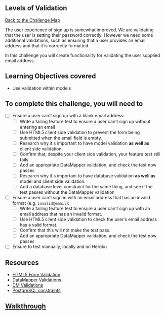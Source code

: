 ## Levels of Validation

[Back to the Challenge Map](00_challenge_map.md)

The user experience of sign up is somewhat improved.  We are validating that the user is setting their password correctly.  However we need some additional validations, such as ensuring that a user provides an email address and that it is correctly formatted.

In this challenge you will create functionality for validating the user supplied email address.

## Learning Objectives covered

* Use validation within models

## To complete this challenge, you will need to

- [ ] Ensure a user can't sign up with a blank email address:
  - [ ] Write a failing feature test to ensure a user can't sign up without entering an email
  - [ ] Use HTML5 client side validation to prevent the form being submitted when the email field is empty.
  - [ ] Research why it's important to have model validation **as well as** client side validation.
  - [ ] Confirm that, despite your client side validation, your feature test still fails.
  - [ ] Add an appropriate DataMapper validation, and check the test now passes
  - [ ] Research why it's important to have database validation **as well as** model and client side validation.
  - [ ] Add a database level constraint for the same thing, and see if the test passes without the DataMapper validation
- [ ] Ensure a user can't sign in with an email address that has an invalid format (e.g. `invalid@email`):
  - [ ] Write a failing feature test to ensure a user can't sign up with an email address that has an invalid format.
  - [ ] Use HTML5 client side validation to check the user's email address has a valid format.
  - [ ] Confirm that this will not make the test pass.
  - [ ] Add an appropriate DataMapper validation, and check the test now passes
- [ ] Ensure to test manually, locally and on Heroku

## Resources

* [HTML5 Form Validation](https://developer.mozilla.org/en-US/docs/Web/Guide/HTML/Forms/Data_form_validation)
* [DataMapper Validations](http://datamapper.org/docs/validations.html)
* [DM Validations](https://github.com/datamapper/dm-validations)
* [PostgreSQL constraints](http://www.postgresql.org/docs/9.4/static/ddl-constraints.html)

## [Walkthrough](../walkthroughs/21.md)

